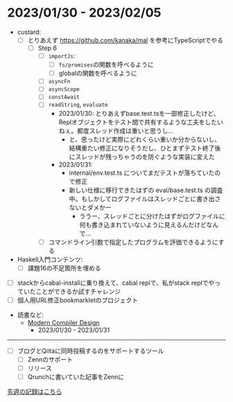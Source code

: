 # 2023/01/30 - 2023/02/05

- custard:
    - [ ] とりあえず <https://github.com/kanaka/mal> を参考にTypeScriptでやる
        - [ ] Step 6
            - [ ] `importJs`:
                - [ ] `fs/promises`の関数を呼べるように
                - [ ] globalの関数を呼べるように
            - [ ] `asyncFn`
            - [ ] `asyncScope`
            - [ ] `constAwait`
            - [ ] `readString`, `evaluate`
                - 2023/01/30: とりあえずbase.test.tsを一部修正したけど、Replオブジェクトをテスト間で共有するような工夫をしたいねぇ。都度スレッド作成は重いと思うし...
                    - と、思ったけど実際にどれくらい重いか分からないし、結構重たい修正になりそうだし、ひとまずテスト終了後にスレッドが残っちゃうのを防ぐような実装に変えた
                - 2023/01/31:
                    - internal/env.test.ts についてまだテストが落ちていたので修正
                    - 新しい仕様に移行できたはずの eval/base.test.ts の調査中。もしかしてログファイルはスレッドごとに書き出さないとダメかー
                        - ううー、スレッドごとに分けたはずがログファイルに何も書き込まれていないように見えるんだけどなんで...
            - [ ] コマンドライン引数で指定したプログラムを評価できるようにする
- Haskell入門コンテンツ:
    - [ ] 課題16の不足箇所を埋める
- [ ] stackからcabal-installに乗り換えて、cabal replで、私がstack replでやっていたことができるか試すチャレンジ
- [ ] 個人用URL修正bookmarkletのプロジェクト
- 読書など:
    - [Modern Compiler Design](https://www.springer.com/jp/book/9781461446989)
        - 2023/01/30 - 2023/01/31

------

- [ ] ブログとQiitaに同時投稿するのをサポートするツール
    - [ ] Zennのサポート
    - [ ] リリース
    - [ ] Qrunchに書いていた記事をZennに

[先週の記録はこちら](https://github.com/igrep/daily-commits/blob/e998db763b6afb7ad3a92b7e90b181989cdb5ad8/yesterday.md)
